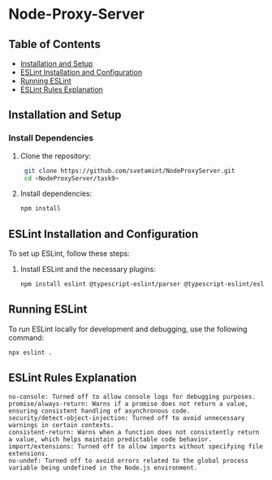 # Node-Proxy-Server

## Table of Contents

- [Installation and Setup](#installation-and-setup)
- [ESLint Installation and Configuration](#eslint-installation-and-configuration)
- [Running ESLint](#running-eslint)
- [ESLint Rules Explanation](#eslint-rules-explanation)


## Installation and Setup

### Install Dependencies

1. Clone the repository:

   ```bash
    git clone https://github.com/svetamint/NodeProxyServer.git
    cd <NodeProxyServer/task9>
   ```
2. Install dependencies:
   ```bash
   npm install
   ```
## ESLint Installation and Configuration
To set up ESLint, follow these steps:

1. Install ESLint and the necessary plugins:
   ```bash
   npm install eslint @typescript-eslint/parser @typescript-eslint/eslint-plugin eslint-config-airbnb-base eslint-plugin-import eslint-plugin-node eslint-plugin-promise eslint-plugin-security eslint-config-prettier --save-dev
   ```

## Running ESLint
To run ESLint locally for development and debugging, use the following command:
   ```bash
   npx eslint .
   ```

## ESLint Rules Explanation
   ```
   no-console: Turned off to allow console logs for debugging purposes.
   promise/always-return: Warns if a promise does not return a value, ensuring consistent handling of asynchronous code.
   security/detect-object-injection: Turned off to avoid unnecessary warnings in certain contexts.
   consistent-return: Warns when a function does not consistently return a value, which helps maintain predictable code behavior.
   import/extensions: Turned off to allow imports without specifying file extensions.
   no-undef: Turned off to avoid errors related to the global process variable being undefined in the Node.js environment.
   ```